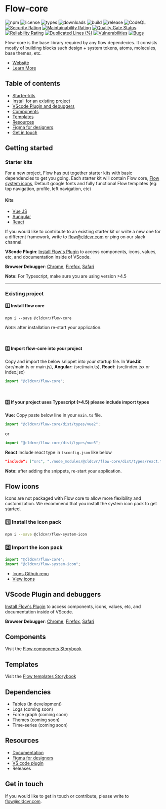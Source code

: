 # Flow-core

![npm](https://badgen.net/npm/v/@cldcvr/flow-core) ![license](https://badgen.net/npm/license/@cldcvr/flow-core) ![types](https://badgen.net/npm/types/@cldcvr/flow-core) ![downloads](https://badgen.net//npm/dw/@cldcvr/flow-core) ![build](https://github.com/cldcvr/flow-core/actions/workflows/build.yml/badge.svg) ![release](https://github.com/cldcvr/flow-core/actions/workflows/release.yml/badge.svg) ![CodeQL](https://github.com/cldcvr/flow-core/workflows/CodeQL/badge.svg) [![Security Rating](https://sonarcloud.io/api/project_badges/measure?project=cldcvr_flow-core&metric=security_rating)](https://sonarcloud.io/summary/new_code?id=cldcvr_flow-core) [![Maintainability Rating](https://sonarcloud.io/api/project_badges/measure?project=cldcvr_flow-core&metric=sqale_rating)](https://sonarcloud.io/summary/new_code?id=cldcvr_flow-core) [![Quality Gate Status](https://sonarcloud.io/api/project_badges/measure?project=cldcvr_flow-core&metric=alert_status)](https://sonarcloud.io/summary/new_code?id=cldcvr_flow-core) [![Reliability Rating](https://sonarcloud.io/api/project_badges/measure?project=cldcvr_flow-core&metric=reliability_rating)](https://sonarcloud.io/summary/new_code?id=cldcvr_flow-core) [![Duplicated Lines (%)](https://sonarcloud.io/api/project_badges/measure?project=cldcvr_flow-core&metric=duplicated_lines_density)](https://sonarcloud.io/summary/new_code?id=cldcvr_flow-core) [![Vulnerabilities](https://sonarcloud.io/api/project_badges/measure?project=cldcvr_flow-core&metric=vulnerabilities)](https://sonarcloud.io/summary/new_code?id=cldcvr_flow-core) [![Bugs](https://sonarcloud.io/api/project_badges/measure?project=cldcvr_flow-core&metric=bugs)](https://sonarcloud.io/summary/new_code?id=cldcvr_flow-core)

Flow-core is the base library required by any flow dependecies. It consists mostly of building blocks such design + system tokens, atoms, molecules, base themes, etc.

- [Website](https://flow.cldcvr.com/)
- [Learn More](https://github.com/cldcvr/flow-core/blob/main/ABOUT.md)

## Table of contents

- [Starter-kits](#starter-kits)
- [Install for an existing project](#existing-project)
- [VScode Plugin and debuggers](#vscode-plugin-and-debuggers)
- [Components](https://flow.cldcvr.com/v2/index.html)
- [Templates](https://flow.cldcvr.com/templates/index.html)
- [Resources](#resources)
- [Figma for designers](https://www.figma.com/community/file/1240565037876928288/Flow-UI-Kit)
- [Get in touch](#get-in-touch)

## Getting started

### Starter kits

For a new project, Flow has put together starter kits with basic dependencies to get you going. Each starter kit will contain Flow core, [Flow system icons](https://github.com/cldcvr/flow-icon), Default google fonts and fully functional Flow templates (eg: top navigation, profile, left navigation, etc)

#### Kits

- [Vue JS](https://github.com/cldcvr/flow-starterkit-vue)
- [Aungular](https://github.com/cldcvr/flow-starterkit-angular)
- [React](https://github.com/cldcvr/flow-starterkit-react)

If you would like to contribute to an existing starter kit or write a new one for a different framework, write to <flow@cldcvr.com> or ping on our slack channel.

**VScode Plugin**: [Install Flow's Plugin](https://marketplace.visualstudio.com/items?itemName=dev-vikas.flow-intellisense-vscode) to access components, icons, values, etc, and documentation inside of VScode.

**Browser Debugger**: [Chrome](https://chrome.google.com/webstore/detail/web-component-devtools/gdniinfdlmmmjpnhgnkmfpffipenjljo), [Firefox](https://addons.mozilla.org/en-US/firefox/addon/web-component-devtools/), [Safari](https://developer.apple.com/documentation/safariservices/safari_web_extensions/adding_a_web_development_tool_to_safari_web_inspector)

**Note:** For Typescript, make sure you are using version >4.5

---

### Existing project

#### 1️⃣ Install flow core

`npm i --save @cldcvr/flow-core`

_Note:_ after installation re-start your application.

<br>

#### 2️⃣ Import flow-core into your project

Copy and import the below snippet into your startup file. In **VueJS:** (src/main.ts or main.js), **Angular:** (src/main.ts), **React:** (src/index.tsx or index.jsx)

```JavaScript
import "@cldcvr/flow-core";
```

<br>

#### 3️⃣ If your project uses Typescript (>4.5) please include import types

**Vue:**
Copy paste below line in your `main.ts` file.

```JavaScript
import "@cldcvr/flow-core/dist/types/vue2";
```

or

```JavaScript
import "@cldcvr/flow-core/dist/types/vue3";
```

**React**
Include react type in `tsconfig.json` like below

```JSON
"include": ["src", "./node_modules/@cldcvr/flow-core/dist/types/react.ts"]
```

**Note:** after adding the snippets, re-start your application.

## Flow icons

Icons are not packaged with Flow core to allow more flexibility and customization. We recommend that you install the system icon pack to get started.

### 1️⃣ Install the icon pack

```sh
npm i --save @cldcvr/flow-system-icon
```

### 2️⃣ Import the icon pack

```javascript
import "@cldcvr/flow-core";
import "@cldcvr/flow-system-icon";
```

- [Icons Github repo](https://github.com/cldcvr/flow-icon)
- [View icons](https://flow.cldcvr.com/icons/index.html)

## VScode Plugin and debuggers

[Install Flow's Plugin](https://marketplace.visualstudio.com/items?itemName=dev-vikas.flow-intellisense-vscode) to access components, icons, values, etc, and documentation inside of VScode.

**Browser Debugger**: [Chrome](https://chrome.google.com/webstore/detail/web-component-devtools/gdniinfdlmmmjpnhgnkmfpffipenjljo), [Firefox](https://addons.mozilla.org/en-US/firefox/addon/web-component-devtools/), [Safari](https://developer.apple.com/documentation/safariservices/safari_web_extensions/adding_a_web_development_tool_to_safari_web_inspector)

## Components

Visit the [Flow components Storybook](https://flow.cldcvr.com/v2/index.html)

## Templates

Visit the [Flow templates Storybook](https://flow.cldcvr.com/templates/index.html)

## Dependencies

- Tables (In development)
- Logs (coming soon)
- Force graph (coming soon)
- Themes (coming soon)
- Time-series (coming soon)

## Resources

- [Documentation](https://drive.google.com/drive/u/0/folders/1K4TLqpqrY0BNjQZ4fwZK_ZF-9M69Q4is)
- [Figma for designers](https://www.figma.com/community/file/1240565037876928288/Flow-UI-Kit)
- [VS code plugin](https://marketplace.visualstudio.com/items?itemName=dev-vikas.flow-intellisense-vscode)
- Releases

## Get in touch

If you would like to get in touch or contribute, please write to <flow@cldcvr.com>.

